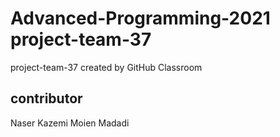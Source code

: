 # Advanced-Programming-2021 project-team-37
project-team-37 created by GitHub Classroom

## contributor

Naser Kazemi
Moien Madadi
